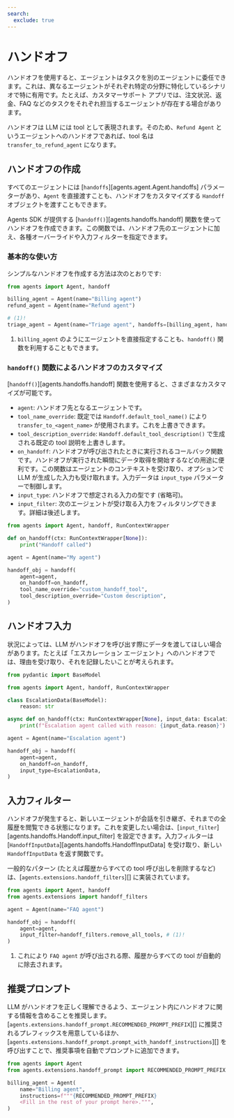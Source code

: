 ```yaml
---
search:
  exclude: true
---
```

# ハンドオフ

ハンドオフを使用すると、エージェントはタスクを別のエージェントに委任できます。これは、異なるエージェントがそれぞれ特定の分野に特化しているシナリオで特に有用です。たとえば、カスタマーサポート アプリでは、注文状況、返金、FAQ などのタスクをそれぞれ担当するエージェントが存在する場合があります。

ハンドオフは LLM には tool として表現されます。そのため、`Refund Agent` というエージェントへのハンドオフであれば、tool 名は `transfer_to_refund_agent` になります。

## ハンドオフの作成

すべてのエージェントには [`handoffs`][agents.agent.Agent.handoffs] パラメーターがあり、`Agent` を直接渡すことも、ハンドオフをカスタマイズする `Handoff` オブジェクトを渡すこともできます。

Agents SDK が提供する [`handoff()`][agents.handoffs.handoff] 関数を使ってハンドオフを作成できます。この関数では、ハンドオフ先のエージェントに加え、各種オーバーライドや入力フィルターを指定できます。

### 基本的な使い方

シンプルなハンドオフを作成する方法は次のとおりです:

```python
from agents import Agent, handoff

billing_agent = Agent(name="Billing agent")
refund_agent = Agent(name="Refund agent")

# (1)!
triage_agent = Agent(name="Triage agent", handoffs=[billing_agent, handoff(refund_agent)])
```

1. `billing_agent` のようにエージェントを直接指定することも、`handoff()` 関数を利用することもできます。

### `handoff()` 関数によるハンドオフのカスタマイズ

[`handoff()`][agents.handoffs.handoff] 関数を使用すると、さまざまなカスタマイズが可能です。

-   `agent`: ハンドオフ先となるエージェントです。
-   `tool_name_override`: 既定では `Handoff.default_tool_name()` により `transfer_to_<agent_name>` が使用されます。これを上書きできます。
-   `tool_description_override`: `Handoff.default_tool_description()` で生成される既定の tool 説明を上書きします。
-   `on_handoff`: ハンドオフが呼び出されたときに実行されるコールバック関数です。ハンドオフが実行された瞬間にデータ取得を開始するなどの用途に便利です。この関数はエージェントのコンテキストを受け取り、オプションで LLM が生成した入力も受け取れます。入力データは `input_type` パラメーターで制御します。
-   `input_type`: ハンドオフで想定される入力の型です (省略可)。
-   `input_filter`: 次のエージェントが受け取る入力をフィルタリングできます。詳細は後述します。

```python
from agents import Agent, handoff, RunContextWrapper

def on_handoff(ctx: RunContextWrapper[None]):
    print("Handoff called")

agent = Agent(name="My agent")

handoff_obj = handoff(
    agent=agent,
    on_handoff=on_handoff,
    tool_name_override="custom_handoff_tool",
    tool_description_override="Custom description",
)
```

## ハンドオフ入力

状況によっては、LLM がハンドオフを呼び出す際にデータを渡してほしい場合があります。たとえば「エスカレーション エージェント」へのハンドオフでは、理由を受け取り、それを記録したいことが考えられます。

```python
from pydantic import BaseModel

from agents import Agent, handoff, RunContextWrapper

class EscalationData(BaseModel):
    reason: str

async def on_handoff(ctx: RunContextWrapper[None], input_data: EscalationData):
    print(f"Escalation agent called with reason: {input_data.reason}")

agent = Agent(name="Escalation agent")

handoff_obj = handoff(
    agent=agent,
    on_handoff=on_handoff,
    input_type=EscalationData,
)
```

## 入力フィルター

ハンドオフが発生すると、新しいエージェントが会話を引き継ぎ、それまでの全履歴を閲覧できる状態になります。これを変更したい場合は、[`input_filter`][agents.handoffs.Handoff.input_filter] を設定できます。入力フィルターは [`HandoffInputData`][agents.handoffs.HandoffInputData] を受け取り、新しい `HandoffInputData` を返す関数です。

一般的なパターン (たとえば履歴からすべての tool 呼び出しを削除するなど) は、[`agents.extensions.handoff_filters`][] に実装されています。

```python
from agents import Agent, handoff
from agents.extensions import handoff_filters

agent = Agent(name="FAQ agent")

handoff_obj = handoff(
    agent=agent,
    input_filter=handoff_filters.remove_all_tools, # (1)!
)
```

1. これにより `FAQ agent` が呼び出される際、履歴からすべての tool が自動的に除去されます。

## 推奨プロンプト

LLM がハンドオフを正しく理解できるよう、エージェント内にハンドオフに関する情報を含めることを推奨します。[`agents.extensions.handoff_prompt.RECOMMENDED_PROMPT_PREFIX`][] に推奨されるプレフィックスを用意しているほか、[`agents.extensions.handoff_prompt.prompt_with_handoff_instructions`][] を呼び出すことで、推奨事項を自動でプロンプトに追加できます。

```python
from agents import Agent
from agents.extensions.handoff_prompt import RECOMMENDED_PROMPT_PREFIX

billing_agent = Agent(
    name="Billing agent",
    instructions=f"""{RECOMMENDED_PROMPT_PREFIX}
    <Fill in the rest of your prompt here>.""",
)
```